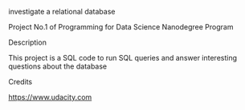 investigate a relational database

Project No.1 of Programming for Data Science Nanodegree Program

Description

This project is a SQL code to run SQL queries and answer interesting questions about the database

Credits

https://www.udacity.com
